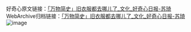 好奇心原文链接：[「万物简史」旧衣服都去哪儿了_文化_好奇心日报-苏琦 ](https://www.qdaily.com/articles/2914.html)
WebArchive归档链接：[「万物简史」旧衣服都去哪儿了_文化_好奇心日报-苏琦 ](http://web.archive.org/web/20190623151657/https://www.qdaily.com/articles/2914.html)
![image](http://ww3.sinaimg.cn/large/007d5XDply1g3v6sptp2sj30u038chdt)